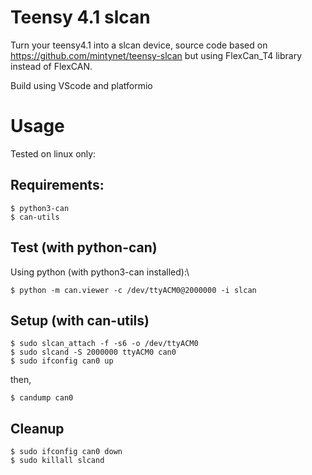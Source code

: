 # Teensy 4.1 slcan
Turn your teensy4.1 into a slcan device, source code based on https://github.com/mintynet/teensy-slcan but using FlexCan_T4 library instead of FlexCAN.

Build using VScode and platformio

# Usage
Tested on linux only:

## Requirements:
    $ python3-can
    $ can-utils

## Test (with python-can)
Using python (with python3-can installed):\
    
    $ python -m can.viewer -c /dev/ttyACM0@2000000 -i slcan

## Setup (with can-utils)

    $ sudo slcan_attach -f -s6 -o /dev/ttyACM0  
    $ sudo slcand -S 2000000 ttyACM0 can0  
    $ sudo ifconfig can0 up  

then,

    $ candump can0

## Cleanup

    $ sudo ifconfig can0 down  
    $ sudo killall slcand  


